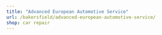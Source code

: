 ```yaml
---
title: "Advanced European Automotive Service"
url: /bakersfield/advanced-european-automotive-service/
shop: car repair
---
```


